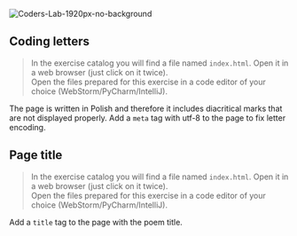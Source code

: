 ![Coders-Lab-1920px-no-background](https://user-images.githubusercontent.com/30623667/104709394-2cabee80-571f-11eb-9518-ea6a794e558e.png)


## Coding letters

> In the exercise catalog you will find a file named `index.html`. Open it in a web browser (just click on it twice).  
> Open the files prepared for this exercise in a code editor of your choice (WebStorm/PyCharm/IntelliJ).  

The page is written in Polish and therefore it includes diacritical marks that are not displayed properly. Add a `meta` tag with utf-8 to the page to fix letter encoding.


## Page title

> In the exercise catalog you will find a file named `index.html`. Open it in a web browser (just click on it twice).  
> Open the files prepared for this exercise in a code editor of your choice (WebStorm/PyCharm/IntelliJ).

Add a `title` tag to the page with the poem title.

